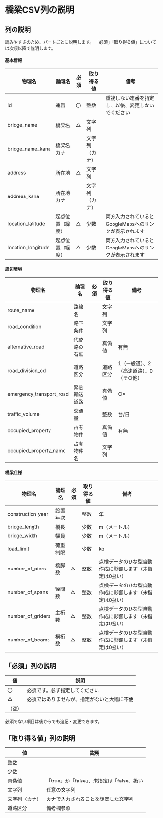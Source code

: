 橋梁CSV列の説明
===============


列の説明
--------

読みやすさのため、パートごとに説明します。
「必須」「取り得る値」については次項以降で説明します。

#### 基本情報

|物理名|論理名|必須|取り得る値|備考|
|------|------|----|----------|----|
|id                |連番            |〇|整数          |重複しない連番を指定し、以後、変更しないでください|
|bridge_name       |橋梁名          |△|文字列        ||
|bridge_name_kana  |橋梁名カナ      |  |文字列（カナ）||
|address           |所在地          |△|文字列        ||
|address_kana      |所在地カナ      |  |文字列（カナ）||
|location_latitude |起点位置（緯度）|△|少数          |両方入力されているとGoogleMapsへのリンクが表示されます|
|location_longitude|起点位置（経度）|△|少数          |両方入力されているとGoogleMapsへのリンクが表示されます|

#### 周辺環境

|物理名|論理名|必須|取り得る値|備考|
|------|------|----|----------|----|
|route_name              |路線名      ||文字列      |     |
|road_condition          |路下条件    ||文字列      |     |
|alternative_road        |代替路の有無||真偽値      |有無 |
|road_division_cd        |道路区分    ||道路区分    |1（一般道）、2（高速道路）、0（その他）|
|emergency_transport_road|緊急輸送道路||真偽値      |○× |
|traffic_volume          |交通量      ||整数        |台/日|
|occupied_property       |占有物件    ||真偽値      |有無 |
|occupied_property_name  |占有物件名  ||文字列      |     |

#### 橋梁仕様

|物理名|論理名|必須|取り得る値|備考|
|------|------|----|----------|----|
|construction_year|設置年次  |  |整数|年           |
|bridge_length    |橋長      |  |少数|m（メートル）|
|bridge_width     |幅員      |  |少数|m（メートル）|
|load_limit       |荷重制限  |  |少数|kg           |
|number_of_piers  |橋脚数    |△|整数|点検データのひな型自動作成に影響します（未指定は0扱い）|
|number_of_spans  |径間数    |△|整数|点検データのひな型自動作成に影響します（未指定は0扱い）|
|number_of_griders|主桁数    |△|整数|点検データのひな型自動作成に影響します（未指定は0扱い）|
|number_of_beams  |横桁数    |△|整数|点検データのひな型自動作成に影響します（未指定は0扱い）|


「必須」列の説明
----------------

|値|説明|
|--|----|
|〇|必須です。必ず指定してください|
|△|必須ではありませんが、指定がないと大幅に不便|
|（空）||

必須でない項目は後からでも追記・変更できます。

「取り得る値」列の説明
----------------------

|値|説明|
|--|----|
|整数          ||
|少数          ||
|真偽値        |「true」か「false」、未指定は「false」扱い|
|文字列        |任意の文字列|
|文字列（カナ）|カナで入力されることを想定した文字列|
|道路区分      |備考欄参照|
